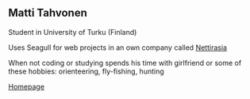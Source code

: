 <!-- Name: User/MattiTahvonen -->
<!-- Version: 3 -->
<!-- Last-Modified: 2006/01/12 13:25:05 -->
<!-- Author: mstahv -->
## Matti Tahvonen

Student in University of Turku (Finland)

Uses Seagull for web projects in an own company called [Nettirasia][1]

When not coding or studying spends his time with girlfriend or some of these hobbies: orienteering, fly-fishing, hunting

[Homepage][2]

[1]:	http://www.nettirasia.com/
[2]:	http://matti.tahvonen.com/